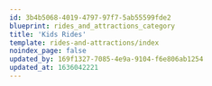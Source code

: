 ```yaml
---
id: 3b4b5068-4019-4797-97f7-5ab55599fde2
blueprint: rides_and_attractions_category
title: 'Kids Rides'
template: rides-and-attractions/index
noindex_page: false
updated_by: 169f1327-7085-4e9a-9104-f6e806ab1254
updated_at: 1636042221
---
```

